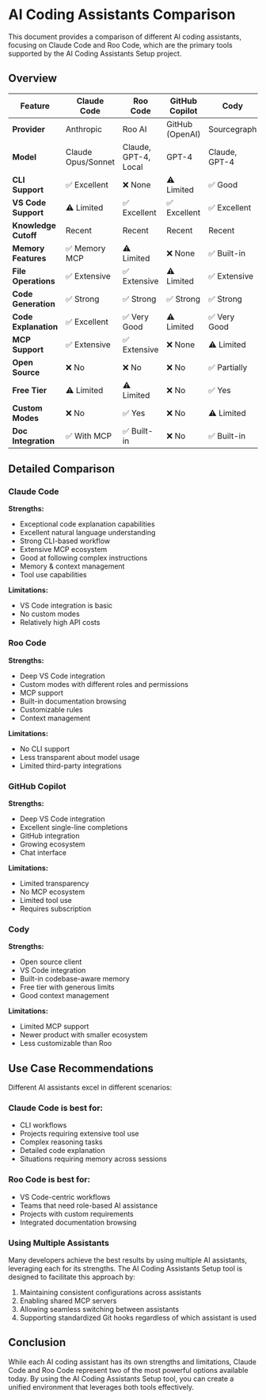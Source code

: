 # AI Coding Assistants Comparison

This document provides a comparison of different AI coding assistants, focusing on Claude Code and Roo Code, which are the primary tools supported by the AI Coding Assistants Setup project.

## Overview

| Feature | Claude Code | Roo Code | GitHub Copilot | Cody |
|---------|------------|----------|----------------|------|
| **Provider** | Anthropic | Roo AI | GitHub (OpenAI) | Sourcegraph |
| **Model** | Claude Opus/Sonnet | Claude, GPT-4, Local | GPT-4 | Claude, GPT-4 |
| **CLI Support** | ✅ Excellent | ❌ None | ⚠️ Limited | ✅ Good |
| **VS Code Support** | ⚠️ Limited | ✅ Excellent | ✅ Excellent | ✅ Excellent |
| **Knowledge Cutoff** | Recent | Recent | Recent | Recent |
| **Memory Features** | ✅ Memory MCP | ⚠️ Limited | ❌ None | ✅ Built-in |
| **File Operations** | ✅ Extensive | ✅ Extensive | ⚠️ Limited | ✅ Extensive |
| **Code Generation** | ✅ Strong | ✅ Strong | ✅ Strong | ✅ Strong |
| **Code Explanation** | ✅ Excellent | ✅ Very Good | ⚠️ Limited | ✅ Very Good |
| **MCP Support** | ✅ Extensive | ✅ Extensive | ❌ None | ⚠️ Limited |
| **Open Source** | ❌ No | ❌ No | ❌ No | ✅ Partially |
| **Free Tier** | ⚠️ Limited | ⚠️ Limited | ❌ No | ✅ Yes |
| **Custom Modes** | ❌ No | ✅ Yes | ❌ No | ⚠️ Limited |
| **Doc Integration** | ✅ With MCP | ✅ Built-in | ❌ No | ✅ Built-in |

## Detailed Comparison

### Claude Code

**Strengths:**
- Exceptional code explanation capabilities
- Excellent natural language understanding
- Strong CLI-based workflow
- Extensive MCP ecosystem
- Good at following complex instructions
- Memory & context management
- Tool use capabilities

**Limitations:**
- VS Code integration is basic
- No custom modes
- Relatively high API costs

### Roo Code

**Strengths:**
- Deep VS Code integration
- Custom modes with different roles and permissions
- MCP support
- Built-in documentation browsing
- Customizable rules
- Context management

**Limitations:**
- No CLI support
- Less transparent about model usage
- Limited third-party integrations

### GitHub Copilot

**Strengths:**
- Deep VS Code integration
- Excellent single-line completions
- GitHub integration
- Growing ecosystem
- Chat interface

**Limitations:**
- Limited transparency
- No MCP ecosystem
- Limited tool use
- Requires subscription

### Cody

**Strengths:**
- Open source client
- VS Code integration
- Built-in codebase-aware memory
- Free tier with generous limits
- Good context management

**Limitations:**
- Limited MCP support
- Newer product with smaller ecosystem
- Less customizable than Roo

## Use Case Recommendations

Different AI assistants excel in different scenarios:

### Claude Code is best for:
- CLI workflows
- Projects requiring extensive tool use
- Complex reasoning tasks
- Detailed code explanation
- Situations requiring memory across sessions

### Roo Code is best for:
- VS Code-centric workflows
- Teams that need role-based AI assistance
- Projects with custom requirements
- Integrated documentation browsing

### Using Multiple Assistants

Many developers achieve the best results by using multiple AI assistants, leveraging each for its strengths. The AI Coding Assistants Setup tool is designed to facilitate this approach by:

1. Maintaining consistent configurations across assistants
2. Enabling shared MCP servers
3. Allowing seamless switching between assistants
4. Supporting standardized Git hooks regardless of which assistant is used

## Conclusion

While each AI coding assistant has its own strengths and limitations, Claude Code and Roo Code represent two of the most powerful options available today. By using the AI Coding Assistants Setup tool, you can create a unified environment that leverages both tools effectively.